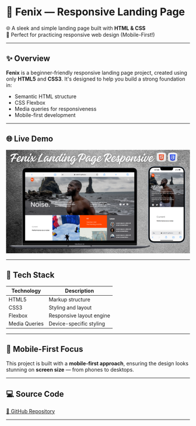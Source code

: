 # 🚀 Fenix — Responsive Landing Page

🌐 A sleek and simple landing page built with **HTML & CSS**  
🧪 Perfect for practicing responsive web design (Mobile-First!)

---

## ✨ Overview

**Fenix** is a beginner-friendly responsive landing page project, created using only **HTML5** and **CSS3**. It's designed to help you build a strong foundation in:
- Semantic HTML structure
- CSS Flexbox
- Media queries for responsiveness
- Mobile-first development

---

## 🌐 Live Demo

[![Website Preview](assets/images/fenix.png
)](https://nufail-01.github.io/Fenix/)

---

## 🧰 Tech Stack

| Technology | Description              |
|------------|--------------------------|
| HTML5      | Markup structure         |
| CSS3       | Styling and layout       |
| Flexbox    | Responsive layout engine |
| Media Queries | Device-specific styling |

---

## 📱 Mobile-First Focus

This project is built with a **mobile-first approach**, ensuring the design looks stunning on **screen size** — from phones to desktops.

---

## 💻 Source Code

[🔗 GitHub Repository](https://github.com/nufail-01/Fenix.git)

---

